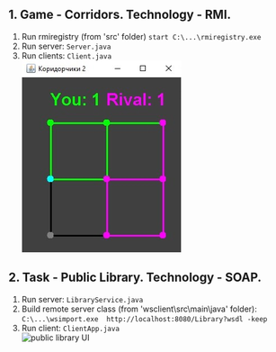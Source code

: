 ## 1. Game - Corridors. Technology - RMI.
1. Run rmiregistry (from 'src' folder) `start C:\...\rmiregistry.exe`  
1. Run server: `Server.java`  
1. Run clients: `Сlient.java`  
![corridors UI](corridors/UI.jpg)

## 2. Task - Public Library. Technology - SOAP.
1. Run server: `LibraryService.java`
1. Build remote server class (from 'wsclient\src\main\java' folder):  
`C:\...\wsimport.exe  http://localhost:8080/Library?wsdl -keep`
1. Run client: `ClientApp.java`  
![public library UI](public-library/UI.jpg)
